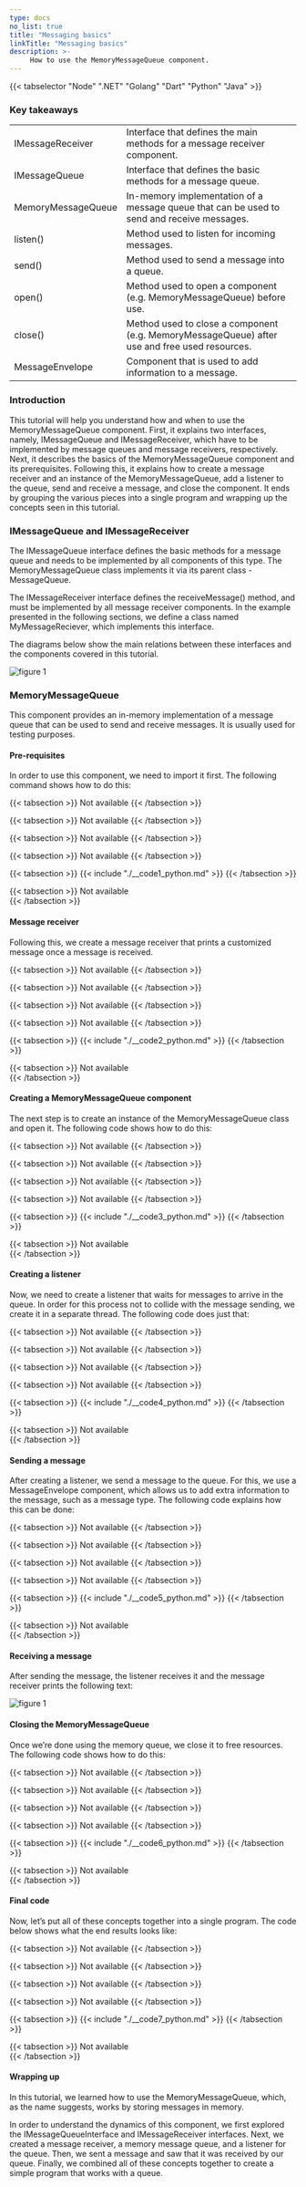 ```yaml
---
type: docs
no_list: true
title: "Messaging basics"
linkTitle: "Messaging basics"
description: >-
     How to use the MemoryMessageQueue component.
---
```


{{< tabselector "Node" ".NET" "Golang" "Dart" "Python" "Java" >}}

### Key takeaways

<table class="full-width-table">
  <tr>
    <td>IMessageReceiver</td>
    <td>Interface that defines the main methods for a message receiver component.</td>
  </tr>
     <tr>
    <td>IMessageQueue</td>
    <td>Interface that defines the basic methods for a message queue.</td>
  </tr>  
  <tr>
    <td>MemoryMessageQueue</td>
    <td>In-memory implementation of a message queue that can be used to send and receive messages.</td>
  </tr>
  <tr>
    <td>listen()</td>
    <td>Method used to listen for incoming messages.</td>
  </tr>
  <tr>
    <td>send()</td>
    <td>Method used to send a message into a queue.</td>
  </tr>
  <tr>
    <td>open()</td>
    <td>Method used to open a component (e.g. MemoryMessageQueue) before use.</td>
  </tr>
  <tr>
    <td>close()</td>
    <td>Method used to close a component (e.g. MemoryMessageQueue) after use and free used resources.</td>
  </tr>
  <tr>
    <td>MessageEnvelope</td>
    <td>Component that is used to add information to a message.</td>
  </tr>
</table>


### Introduction

This tutorial will help you understand how and when to use the MemoryMessageQueue component. First, it explains two interfaces, namely, IMessageQueue and IMessageReceiver, which have to be implemented by message queues and message receivers, respectively. Next, it describes the basics of the MemoryMessageQueue component and its prerequisites. Following this, it explains how to create a message receiver and an instance of the MemoryMessageQueue, add a listener to the queue, send and receive a message, and close the component. It ends by grouping the various pieces into a single program and wrapping up the concepts seen in this tutorial.

### IMessageQueue and IMessageReceiver
The IMessageQueue interface defines the basic methods for a message queue and needs to be implemented by all components of this type. The MemoryMessageQueue class implements it via its parent class - MessageQueue. 

The IMessageReceiver interface defines the receiveMessage() method, and must be implemented by all message receiver components. In the example presented in the following sections, we define a class named MyMessageReciever, which implements this interface.

The diagrams below show the main relations between these interfaces and the components covered in this tutorial.

![figure 1](./figure1.svg)

### MemoryMessageQueue

This component provides an in-memory implementation of a message queue that can be used to send and receive messages. It is usually used for testing purposes.

#### Pre-requisites

In order to use this component, we need to import it first. The following command shows how to do this:

{{< tabsection >}}
  Not available 
{{< /tabsection >}}

{{< tabsection >}}
  Not available 
{{< /tabsection >}}

{{< tabsection >}}
  Not available 
{{< /tabsection >}}

{{< tabsection >}}
  Not available 
{{< /tabsection >}}

{{< tabsection >}}
  {{< include "./__code1_python.md" >}}
{{< /tabsection >}}

{{< tabsection >}}
  Not available  
{{< /tabsection >}}

#### Message receiver

Following this, we create a message receiver that prints a customized message once a message is received.  

{{< tabsection >}}
   Not available 
{{< /tabsection >}}

{{< tabsection >}}
  Not available 
{{< /tabsection >}}

{{< tabsection >}}
  Not available 
{{< /tabsection >}}

{{< tabsection >}}
  Not available 
{{< /tabsection >}}

{{< tabsection >}}
  {{< include "./__code2_python.md" >}}
{{< /tabsection >}}

{{< tabsection >}}
  Not available  
{{< /tabsection >}}

#### Creating a MemoryMessageQueue component

The next step is to create an instance of the MemoryMessageQueue class and open it. The following code shows how to do this:

{{< tabsection >}}
  Not available 
{{< /tabsection >}}

{{< tabsection >}}
  Not available 
{{< /tabsection >}}

{{< tabsection >}}
  Not available 
{{< /tabsection >}}

{{< tabsection >}}
  Not available 
{{< /tabsection >}}

{{< tabsection >}}
  {{< include "./__code3_python.md" >}}
{{< /tabsection >}}

{{< tabsection >}}
  Not available  
{{< /tabsection >}}

#### Creating a listener

Now, we need to create a listener that waits for messages to arrive in the queue. In order for this process not to collide with the message sending, we create it in a separate thread. The following code does just that:

{{< tabsection >}}
  Not available 
{{< /tabsection >}}

{{< tabsection >}}
  Not available 
{{< /tabsection >}}

{{< tabsection >}}
  Not available 
{{< /tabsection >}}

{{< tabsection >}}
  Not available 
{{< /tabsection >}}

{{< tabsection >}}
  {{< include "./__code4_python.md" >}}
{{< /tabsection >}}

{{< tabsection >}}
  Not available  
{{< /tabsection >}}

#### Sending a message

After creating a listener, we send a message to the queue. For this, we use a MessageEnvelope component, which allows us to add extra information to the message, such as a message type. The following code explains how this can be done:

{{< tabsection >}}
  Not available 
{{< /tabsection >}}

{{< tabsection >}}
  Not available 
{{< /tabsection >}}

{{< tabsection >}}
  Not available 
{{< /tabsection >}}

{{< tabsection >}}
  Not available 
{{< /tabsection >}}

{{< tabsection >}}
  {{< include "./__code5_python.md" >}}
{{< /tabsection >}}

{{< tabsection >}}
  Not available  
{{< /tabsection >}}

#### Receiving a message

After sending the message, the listener receives it and the message receiver prints the following text:

![figure 1](./figure1.png)

#### Closing the MemoryMessageQueue

Once we’re done using the memory queue, we close it to free resources. The following code shows how to do this:

{{< tabsection >}}
  Not available 
{{< /tabsection >}}

{{< tabsection >}}
  Not available 
{{< /tabsection >}}

{{< tabsection >}}
  Not available 
{{< /tabsection >}}

{{< tabsection >}}
  Not available 
{{< /tabsection >}}

{{< tabsection >}}
  {{< include "./__code6_python.md" >}}
{{< /tabsection >}}

{{< tabsection >}}
  Not available  
{{< /tabsection >}}

#### Final code

Now, let’s put all of these concepts together into a single program. The code below shows what the end results looks like:

{{< tabsection >}}
  Not available 
{{< /tabsection >}}

{{< tabsection >}}
  Not available 
{{< /tabsection >}}

{{< tabsection >}}
  Not available 
{{< /tabsection >}}

{{< tabsection >}}
  Not available 
{{< /tabsection >}}

{{< tabsection >}}
  {{< include "./__code7_python.md" >}}
{{< /tabsection >}}

{{< tabsection >}}
  Not available  
{{< /tabsection >}}

#### Wrapping up
In this tutorial, we learned how to use the MemoryMessageQueue, which, as the name suggests, works by storing messages in memory. 

In order to understand the dynamics of this component, we first explored the IMessageQueueInterface and IMessageReceiver interfaces. Next, we created a message receiver, a memory message queue, and a listener for the queue. Then, we sent a message and saw that it was received by our queue. Finally, we combined all of these concepts together to create a simple program that works with a queue. 




